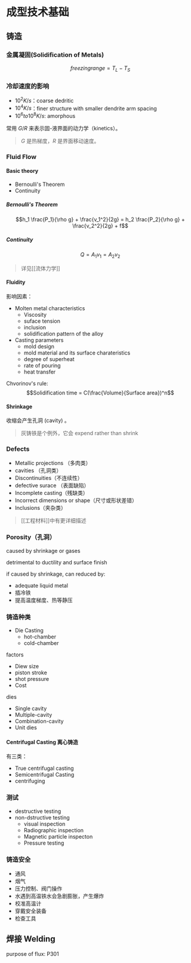# 成型技术基础

## 铸造

### 金属凝固(Solidification of Metals)

$$freezing range=T_L-T_S$$

### 冷却速度的影响

- $10^2 K/s$：coarse dedritic
- $10^4 K/s$：finer structure with smaller dendrite arm spacing
- $10^6 to 10^8 K/s$: amorphous

常用 $G/R$ 来表示固-液界面的动力学（kinetics）。
> $G$ 是热梯度，$R$ 是界面移动速度。

### Fluid Flow

#### Basic theory

- Bernoulli's Theorem
- Continuity

##### Bernoulli's Theorem

$$h_1 \frac{P_1}{\rho g} + \frac{v_1^2}{2g} = h_2 \frac{P_2}{\rho g} + \frac{v_2^2}{2g} + f$$

##### Continuity

$$Q = A_1v_1 = A_2v_2$$

> 详见[[流体力学]]

#### Fluidity

影响因素：
- Molten metal characteristics
  - Viscosity
  - suface tension
  - inclusion
  - solidification pattern of the alloy
- Casting parameters
  - mold design
  - mold material and its surface charateristics
  - degree of superheat
  - rate of pouring
  - heat transfer

Chvorinov's rule:
$$Solidification time = C(\frac{Volume}{Surface area})^n$$

#### Shrinkage

收缩会产生孔洞 (cavity) 。

> 灰铸铁是个例外，它会 expend rather than shrink

### Defects

- Metallic projections （多肉类）
- cavities （孔洞类）
- Discontinuities（不连续性）
- defective surace （表面缺陷）
- Incomplete casting（残缺类）
- Incorrect dimensions or shape（尺寸或形状差错）
- Inclusions（夹杂类）

> [[工程材料]]中有更详细描述

### Porosity（孔洞）

caused by shrinkage or gases

detrimental to ductility and surface finish

if caused by shrinkage, can reduced by:
- adequate liquid metal
- 插冷铁
- 提高温度梯度、热等静压

### 铸造种类

- Die Casting
	- hot-chamber
	- cold-chamber

factors
- Diew size
- piston stroke
- shot pressure
- Cost

dies
- Single cavity
- Multiple-cavity
- Combination-cavity
- Unit dies

#### Centrifugal Casting 离心铸造

有三类：
- True centrifugal casting
- Semicentrifugal Casting
- centrifuging

### 测试

- destructive testing
- non-dstructive testing
	- visual inspection
	- Radiographic inspection
	- Magnetic particle inspecton
	- Pressure testing

### 铸造安全

- 通风
- 烟气
- 压力控制、阀门操作
- 水遇到高温铁水会急剧膨胀，产生爆炸
- 校准高温计
- 穿戴安全装备
- 检查工具

## 焊接 Welding

purpose of flux: P301
